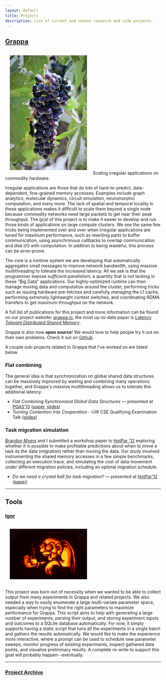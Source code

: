 ```yaml
---
layout: default
title: Projects
description: List of current and recent research and side projects.
---
```


<a name="Grappa"></a>
## [Grappa](http://grappa.io)
<img src="img/grappa-grapes.jpg" class="img-thumbnail pull-right" style="width:250px;margin:15px"/>
Scaling irregular applications on commodity hardware.

Irregular applications are those that do lots of hard-to-predict, data-dependent, fine-grained memory accesses. Examples include graph analytics, molecular dynamics, circuit simulation, neuromorphic computation, and many more. The lack of spatial and temporal locality in these applications makes it difficult to scale them beyond a single node because commodity networks need large packets to get near their peak throughput. The goal of this project is to make it easier to develop and run those kinds of applications on large compute clusters. We see the same few tricks being implemented over and over when irregular applications are tuned for maximum performance, such as rewriting parts to buffer communication, using asynchronous callbacks to overlap communication and disk I/O with computation. In addition to being wasteful, this process can be error-prone.

The core is a runtime system we are developing that automatically aggregates small messages to improve network bandwidth, using massive multithreading to tolerate the increased latency. All we ask is that the programmer expose *sufficient parallelism*, a quantity that is not lacking in these "Big Data" applications. Our highly-optimized runtime can then manage moving data and computation around the cluster, performing tricks such as issuing hardware pre-fetches and carefully managing the L1 cache, performing extremely lightweight context switches, and coordinating RDMA transfers to get maximum throughput on the network.

A full list of publications for this project and more information can be found on our project website: [grappa.io](http://grappa.io), the most up-to-date paper is *[Latency Tolerant Distributed Shared Memory](http://sampa.cs.washington.edu/grappa/papers/grappa-tr-14-05-03.pdf)*.

Grappa is also now **open source**! We would love to help people try it out on their own problems. Check it out on [Github](http://github.com/uwsampa/grappa).

A couple sub-projects related to Grappa that I've worked on are listed below.

### Flat combining
The general idea is that synchronization on global shared data structures can be massively improved by waiting and combining many operations together, and Grappa's massive multithreading allows us to tolerate this additional latency.

- *Flat Combining Synchronized Global Data Structures* — presented at [PGAS'13](http://www.pgas2013.org.uk) ([paper](pubs/holt-pgas13.pdf), [slides](pubs/holt-pgas13-slides.pdf))
- *Turning Contention Into Cooperation* - UW CSE Qualifying Examination Talk ([slides](pubs/holt-quals.pdf))

### Task migration simulation
[Brandon Myers](http://www.cs.washington.edu/homes/bdmyers/) and I submitted a workshop paper to [HotPar '12](https://www.usenix.org/conference/hotpar12) exploring whether it is possible to make profitable predictions about when to move a task its the data (migration) rather than moving the data. Our study involved instrumenting the shared memory accesses in a few simple benchmarks, collecting an execution trace, and simulating the cost of data movement under different migration policies, including an optimal migration schedule.

- *Do we need a crystal ball for task migration?* — presented at [HotPar'12](https://www.usenix.org/conference/hotpar12) ([paper](https://www.usenix.org/system/files/conference/hotpar12/hotpar12-final46.pdf))

---

<a name="Igor"></a>
## Tools
### [Igor](http://github.com/bholt/igor)
<img src="img/mini-igor.jpg" class="img-thumbnail pull-right" style="width:250px;margin:15px"/>

This project was born out of necessity when we wanted to be able to collect output from many experiments in Grappa and related projects. We also needed a way to easily enumerate a large multi-variate parameter space, especially when trying to find the right parameters to maximize performance for Grappa. This script aims to help with generating a large number of experiments, parsing their output, and storing experiment inputs and outcomes to a SQLite database automatically. For now, it simply supports having a static script that runs all the experiments in a single batch and gathers the results automatically. We would like to make the experience more interactive, where a prompt can be used to schedule new parameter sweeps, monitor progress of existing experiments, inspect gathered data points, and visualize preliminary results. A complete re-write to support this goal will probably happen--eventually.


---

### [Project Archive](old_projects.html)
